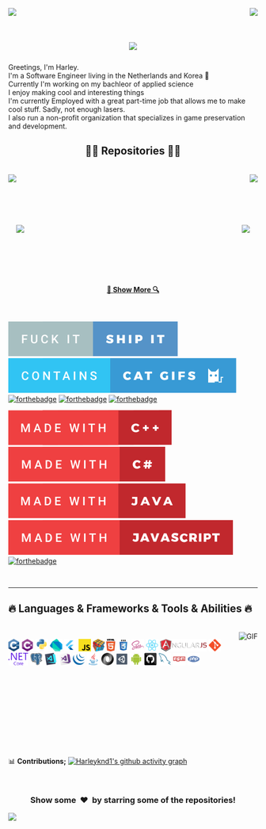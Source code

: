 ![](https://hit.yhype.me/github/profile?user_id=2973129)
<img align="right" src="https://visitor-badge.laobi.icu/badge?page_id=harleyknd1.harleyknd1">
<h1 align="center">
  <a href="https://git.io/typing-svg">
    <img src="https://readme-typing-svg.herokuapp.com/?lines=Greetings,++👋;I'm+Harley....;Nice+to+meet+you!&center=true&size=30">
  </a>
</h1>

<p>
Greetings, I'm Harley.
  <br>
  I'm a Software Engineer living in the Netherlands and Korea 🌷
  <br>
  Currently I'm working on my bachleor of applied science
  <br>
  I enjoy making cool and interesting things
  <br>
  I'm currently Employed with a great part-time job that allows me to make cool stuff. Sadly, not enough lasers.
  <br>
  I also run a non-profit organization that specializes in game preservation and development.
</p>

<h2 align="center">👨‍💻 Repositories 👨‍💻</h2>
<br>
<div width="100%" align="center">
  <a align="left" href="https://github.com/harleyknd1/twitchtoolkit" title="Twitch Tool Kit"><img align="left" height="115" src="https://github-readme-stats.vercel.app/api/pin/?username=harleyknd1&repo=twitchtoolkit&theme=react&border_color=61dafb&border_radius=10"></a><a align="right" href="https://github.com/harleyknd1/ToolkitCore" title="Twitch Toolkit Core"><img align="right" height="115" src="https://github-readme-stats.vercel.app/api/pin/?username=harleyknd1&repo=ToolkitCore&theme=react&border_color=61dafb&border_radius=10"></a>
</div>
<br/><br/><br/><br/><br/><br/>
<div width="100%" align="center">
  <a align="left" href="https://github.com/harleyknd1/find-your-friends" title="Find your friends (VRC)"><img align="left" height="115" src="https://github-readme-stats.vercel.app/api/pin/?username=harleyknd1&repo=find-your-friends&theme=react&border_color=61dafb&border_radius=10"></a>
  <a align="right" href="https://github.com/harleyknd1/Node-WXData-Weather-Server" title="WX Data Weather Server"><img align="right" height="115" src="https://github-readme-stats.vercel.app/api/pin/?username=harleyknd1&repo=Node-WXData-Weather-Server&theme=react&border_color=61dafb&border_radius=10"></a>
</div>
<br/><br/><br/><br/><br/><br/>

<h4 align="center">
  <a href="https://github.com/harleyknd1?tab=repositories" title="Show Repositories">🔎 Show More 🔍</a>
</h4>

<p align="center">
<br>

</p>

  [![forthebadge](https://raw.githubusercontent.com/BraveUX/for-the-badge/master/src/images/badges/fuck-it-ship-it.svg)](https://forthebadge.com)
  [![forthebadge](https://raw.githubusercontent.com/BraveUX/for-the-badge/master/src/images/badges/contains-cat-gifs.svg)](https://forthebadge.com)
  [![forthebadge](https://raw.githubusercontent.com/BraveUX/for-the-badge/master/src/images/badges/0-percent-optimized.svg)](https://forthebadge.com)
  [![forthebadge](https://raw.githubusercontent.com/BraveUX/for-the-badge/master/src/images/badges/contains-tasty-spaghetti-code.svg)](https://forthebadge.com)
  [![forthebadge](https://raw.githubusercontent.com/BraveUX/for-the-badge/master/src/images/badges/ctrl-c-ctrl-v.svg)](https://forthebadge.com)
  
  [![forthebadge](https://raw.githubusercontent.com/BraveUX/for-the-badge/master/src/images/badges/made-with-c-plus-plus.svg)](https://forthebadge.com)
  [![forthebadge](https://raw.githubusercontent.com/BraveUX/for-the-badge/master/src/images/badges/made-with-c-sharp.svg)](https://forthebadge.com)
  [![forthebadge](https://raw.githubusercontent.com/BraveUX/for-the-badge/master/src/images/badges/made-with-java.svg)](https://forthebadge.com)
  [![forthebadge](https://raw.githubusercontent.com/BraveUX/for-the-badge/master/src/images/badges/made-with-javascript.svg)](https://forthebadge.com)
  [![forthebadge](https://raw.githubusercontent.com/BraveUX/for-the-badge/master/src/images/badges/made-with-markdown.svg)](https://forthebadge.com)

<br>

<hr>
<h2 align="left">🔥 Languages & Frameworks & Tools & Abilities 🔥</h2>
<br>

<img align="right" height="270px" alt="GIF" src="https://i.pinimg.com/originals/e4/26/70/e426702edf874b181aced1e2fa5c6cde.gif" />

  <code><img title="C++" height="25" src="images/cpp.svg"></code>
  <code><img title="C#" height="25" src="images/cSharp.svg"></code>
  <code><img title="Python" height="25" src="images/python-original.svg"></code>
  <code><img title="Dart" height="25" src="images/dart.png"></code>
  <code><img title="Flutter" height="25" src="images/flutter.png"></code>
  <code><img title="Javascript" height="25" src="images/javascript.svg"></code>
  <code><img title="Problem Solving" height="25" src="images/problemSolving.png"></code>
  <code><img title="HTML5" height="25" src="images/html5.svg"></code>
  <code><img title="CSS" height="25" src="images/css.svg"></code>
  <code><img title="SASS" height="25" src="images/sass.svg"></code>
  <code><img title="React" height="25" src="images/react-original.svg"></code>
  <code><img title="AngularJS" height="25" src="images/angularjs.png"></code>
  <code><img title="Git" height="25" src="images/git-original.svg"></code>
  <code><img title=".NetCore" height="25" src="images/dotnetcore.svg"></code>
  <code><img title="PostgreSQL" height="25" src="images/postgresql.svg"></code>
  <code><img title="Visual Studio Code" height="25" src="images/vscode.png"></code>
  <code><img title="Microsoft Visual Studio" height="25" src="images/visualstudio.png"></code>
  <code><img title="JQuery" height="25" src="images/jquery-original.svg"></code>
  <code><img title="Java" height="25" src="images/java-original.svg"></code>
  <code><img title="JSON" height="25" src="images/json.svg"></code>
  <code><img title="Unity" height="25" src="images/unity3d.svg"></code>
  <code><img title="Android" height="25" src="images/android.svg"></code>
  <code><img title="GitHub" height="25" src="images/github.svg"></code>
  <code><img title="MySQL" height="25" src="images/mysql.svg"></code>
  <code><img title="npm" height="25" src="images/npm.svg"></code>
  <code><img title="PHP" height="25" src="images/php.svg"></code>

<br><br><br><br><br><br><br><br><br>




📊 **Contributions;**
[![Harleyknd1's github activity graph](https://github-readme-activity-graph.vercel.app/graph?username=Harleyknd1&hide_border=true&theme=github-compact&custom_title=Contribution%20Graph)](https://github.com/Harleyknd1/)

<br>

<div align="center">
<h3 align="center">Show some &nbsp;❤️&nbsp; by starring some of the repositories!</h3>
</div><img src="https://github.com/punitkmryh/punitkmryh/blob/master/wave.svg" />
